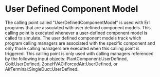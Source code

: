 # User Defined Component Model

The calling point called "UserDefinedComponentModel" is used with Erl programs that are associated with user defined component models.  This calling point is executed whenever a user-defined component model is called to simulate.  The user defined component models track which program calling managers are associated with the specific component and only those calling managers are executed when this calling point is triggered. This calling point is only used with calling managers referenced by the following input objects: PlantComponent:UserDefined, Coil:UserDefined, ZoneHVAC:ForcedAir:UserDefined, or AirTerminal:SingleDuct:UserDefined.